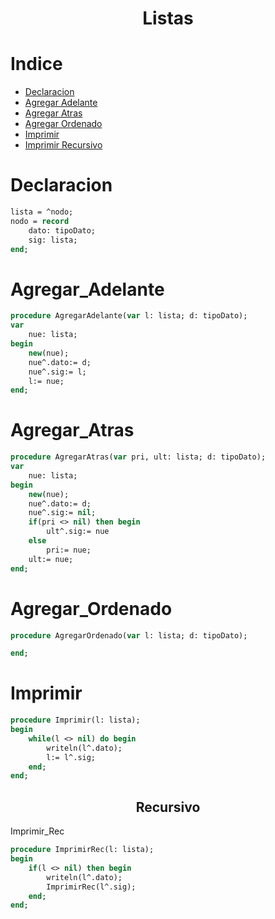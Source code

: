 
<h1 align='center'> Listas </h1>

Indice
=================
   * [Declaracion](#Declaracion)
   * [Agregar Adelante](#Agregar_Adelante)
   * [Agregar Atras](#Agregar_Atras)
   * [Agregar Ordenado](#Agregar_Ordenado)
   * [Imprimir](#imprimir)
   * [Imprimir Recursivo](#imprimir_rec)
   

Declaracion
===========
```pascal
lista = ^nodo;
nodo = record
    dato: tipoDato;
    sig: lista;
end;
```

Agregar_Adelante
===========
```pascal
procedure AgregarAdelante(var l: lista; d: tipoDato);
var
    nue: lista;
begin
    new(nue);
    nue^.dato:= d;
    nue^.sig:= l;
    l:= nue;
end;
```
Agregar_Atras
===========
```pascal
procedure AgregarAtras(var pri, ult: lista; d: tipoDato);
var
	nue: lista;
begin
	new(nue);
	nue^.dato:= d;
	nue^.sig:= nil;
	if(pri <> nil) then begin
		ult^.sig:= nue
	else
		pri:= nue;
	ult:= nue;
end;
```
Agregar_Ordenado
===========
```pascal
procedure AgregarOrdenado(var l: lista; d: tipoDato);

end;
```

Imprimir
===========
```pascal
procedure Imprimir(l: lista);
begin
    while(l <> nil) do begin
        writeln(l^.dato);
        l:= l^.sig;
    end;
end;
```


<h2 align="center">Recursivo</h2>

Imprimir_Rec
```pascal
procedure ImprimirRec(l: lista);
begin
    if(l <> nil) then begin
        writeln(l^.dato);
        ImprimirRec(l^.sig);
    end;
end;
```
